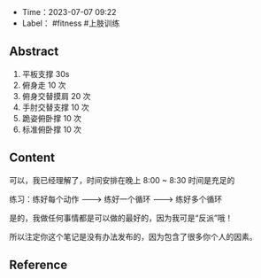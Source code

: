 - Time：2023-07-07 09:22
- Label： #fitness #上肢训练

## Abstract

1. 平板支撑 30s  
2. 俯身走 10 次  
3. 俯身交替摸肩 20 次  
4. 手肘交替支撑 10 次  
5. 跪姿俯卧撑 10 次  
6. 标准俯卧撑 10 次

## Content

可以，我已经理解了，时间安排在晚上 8:00 ~ 8:30 时间是充足的

练习：练好每个动作 ---> 练好一个循环 ---> 练好多个循环

是的，我做任何事情都是可以做的最好的，因为我可是“反派”哦！

所以注定你这个笔记是没有办法发布的，因为包含了很多你个人的因素。

## Reference
